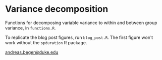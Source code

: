 Variance decomposition
======================

Functions for decomposing variable variance to within and between group 
variance, in `functions.R`. 

To replicate the blog post figures, run `blog_post.R`. The first figure won't 
work without the `spduration` R package.

andreas.beger@duke.edu